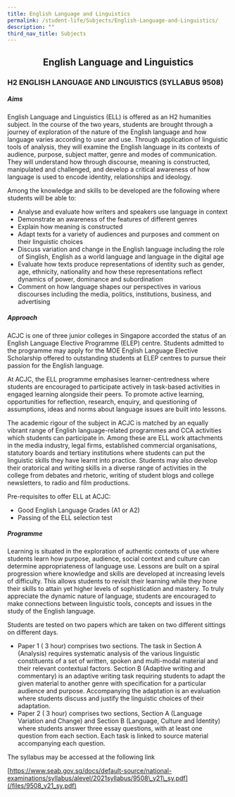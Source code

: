 ```yaml
---
title: English Language and Linguistics
permalink: /student-life/Subjects/English-Language-and-Linguistics/
description: ""
third_nav_title: Subjects
---
```

## <center> English Language and Linguistics </center>

### H2 ENGLISH LANGUAGE AND LINGUISTICS (SYLLABUS 9508)


##### Aims

  

English Language and Linguistics (ELL) is offered as an H2 humanities subject. In the course of the two years, students are brought through a journey of exploration of the nature of the English language and how language varies according to user and use. Through application of linguistic tools of analysis, they will examine the English language in its contexts of audience, purpose, subject matter, genre and modes of communication. They will understand how through discourse, meaning is constructed, manipulated and challenged, and develop a critical awareness of how language is used to encode identity, relationships and ideology.

  

Among the knowledge and skills to be developed are the following where students will be able to:

*   Analyse and evaluate how writers and speakers use language in context
*   Demonstrate an awareness of the features of different genres
*   Explain how meaning is constructed
*   Adapt texts for a variety of audiences and purposes and comment on their linguistic choices
*   Discuss variation and change in the English language including the role of Singlish, English as a world language and language in the digital age
*   Evaluate how texts produce representations of identity such as gender, age, ethnicity, nationality and how these representations reflect dynamics of power, dominance and subordination
*   Comment on how language shapes our perspectives in various discourses including the media, politics, institutions, business, and advertising


##### Approach

  

ACJC is one of three junior colleges in Singapore accorded the status of an English Language Elective Programme (ELEP) centre. Students admitted to the programme may apply for the MOE English Language Elective Scholarship offered to outstanding students at ELEP centres to pursue their passion for the English language.

  

At ACJC, the ELL programme emphasises learner-centredness where students are encouraged to participate actively in task-based activities in engaged learning alongside their peers. To promote active learning, opportunities for reflection, research, enquiry, and questioning of assumptions, ideas and norms about language issues are built into lessons.

  

The academic rigour of the subject in ACJC is matched by an equally vibrant range of English language-related programmes and CCA activities which students can participate in. Among these are ELL work attachments in the media industry, legal firms, established commercial organisations, statutory boards and tertiary institutions where students can put the linguistic skills they have learnt into practice. Students may also develop their oratorical and writing skills in a diverse range of activities in the college from debates and rhetoric, writing of student blogs and college newsletters, to radio and film productions.

  

Pre-requisites to offer ELL at ACJC:

*   Good English Language Grades (A1 or A2)
*   Passing of the ELL selection test

  

##### Programme

  

Learning is situated in the exploration of authentic contexts of use where students learn how purpose, audience, social context and culture can determine appropriateness of language use. Lessons are built on a spiral progression where knowledge and skills are developed at increasing levels of difficulty. This allows students to revisit their learning while they hone their skills to attain yet higher levels of sophistication and mastery. To truly appreciate the dynamic nature of language, students are encouraged to make connections between linguistic tools, concepts and issues in the study of the English language.

  

Students are tested on two papers which are taken on two different sittings on different days.

*   Paper 1 ( 3 hour) comprises two sections. The task in Section A (Analysis) requires systematic analysis of the various linguistic constituents of a set of written, spoken and multi-modal material and their relevant contextual factors. Section B (Adaptive writing and commentary) is an adaptive writing task requiring students to adapt the given material to another genre with specification for a particular audience and purpose. Accompanying the adaptation is an evaluation where students discuss and justify the linguistic choices of their adaptation.
*   Paper 2 ( 3 hour) comprises two sections, Section A (Language Variation and Change) and Section B (Language, Culture and Identity) where students answer three essay questions, with at least one question from each section. Each task is linked to source material accompanying each question.

  

The syllabus may be accessed at the following link

[https://www.seab.gov.sg/docs/default-source/national-examinations/syllabus/alevel/2021syllabus/9508\_y21\_sy.pdf](/files/9508_y21_sy.pdf)

